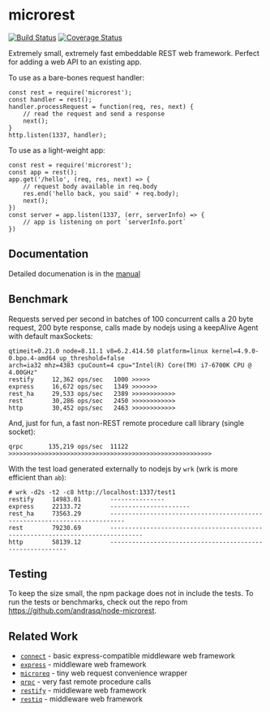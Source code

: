 microrest
=========
[![Build Status](https://api.travis-ci.org/andrasq/node-microrest.svg?branch=master)](https://travis-ci.org/andrasq/node-microrest?branch=master)
[![Coverage Status](https://codecov.io/github/andrasq/node-microrest/coverage.svg?branch=master)](https://codecov.io/github/andrasq/node-microrest?branch=master)

Extremely small, extremely fast embeddable REST web framework.
Perfect for adding a web API to an existing app.

To use as a bare-bones request handler:

    const rest = require('microrest');
    const handler = rest();
    handler.processRequest = function(req, res, next) {
        // read the request and send a response
        next();
    }
    http.listen(1337, handler);

To use as a light-weight app:

    const rest = require('microrest');
    const app = rest();
    app.get('/hello', (req, res, next) => {
        // request body available in req.body
        res.end('hello back, you said' + req.body);
        next();
    })
    const server = app.listen(1337, (err, serverInfo) => {
        // app is listening on port `serverInfo.port`
    })


Documentation
-------------

Detailed documenation is in the [manual](MANUAL.md)


Benchmark
---------

Requests served per second in batches of 100 concurrent calls a 20 byte request, 200
byte response, calls made by nodejs using a keepAlive Agent with default maxSockets:

    qtimeit=0.21.0 node=8.11.1 v8=6.2.414.50 platform=linux kernel=4.9.0-0.bpo.4-amd64 up_threshold=false
    arch=ia32 mhz=4383 cpuCount=4 cpu="Intel(R) Core(TM) i7-6700K CPU @ 4.00GHz"
    restify     12,362 ops/sec   1000 >>>>>
    express     16,672 ops/sec   1349 >>>>>>>
    rest_ha     29,533 ops/sec   2389 >>>>>>>>>>>>
    rest        30,286 ops/sec   2450 >>>>>>>>>>>>
    http        30,452 ops/sec   2463 >>>>>>>>>>>>

And, just for fun, a fast non-REST remote procedure call library (single socket):

    qrpc       135,219 ops/sec  11122 >>>>>>>>>>>>>>>>>>>>>>>>>>>>>>>>>>>>>>>>>>>>>>>>>>>>>>>>

With the test load generated externally to nodejs by `wrk` (wrk is more efficient than `ab`):

    # wrk -d2s -t2 -c8 http://localhost:1337/test1
    restify     14983.01        ---------------
    express     22133.72        ----------------------
    rest_ha     73563.29        --------------------------------------------------------------------------
    rest        79230.69        -------------------------------------------------------------------------------
    http        58139.12        ----------------------------------------------------------

Testing
-------

To keep the size small, the npm package does not in include the tests.  To run the
tests or benchmarks, check out the repo from https://github.com/andrasq/node-microrest.


Related Work
------------

- [`connect`](https://npmjs.com/package/connect) - basic express-compatible middleware web framework
- [`express`](https://npmjs.com/package/express) - middleware web framework
- [`microreq`](https://npmjs.com/package/microreq) - tiny web request convenience wrapper
- [`qrpc`](https://npmjs.com/package/qrpc) - very fast remote procedure calls
- [`restify`](https://npmjs.com/package/express) - middleware web framework
- [`restiq`](https://npmjs.com/package/restiq) - middleware web framework
